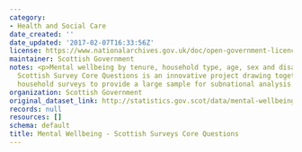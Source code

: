 ```yaml
---
category:
- Health and Social Care
date_created: ''
date_updated: '2017-02-07T16:33:56Z'
license: https://www.nationalarchives.gov.uk/doc/open-government-licence/version/3/
maintainer: Scottish Government
notes: <p>Mental wellbeing by tenure, household type, age, sex and disability. The
  Scottish Survey Core Questions is an innovative project drawing together multiple
  household surveys to provide a large sample for subnational analysis.</p>
organization: Scottish Government
original_dataset_link: http://statistics.gov.scot/data/mental-wellbeing-sscq
records: null
resources: []
schema: default
title: Mental Wellbeing - Scottish Surveys Core Questions
---
```

